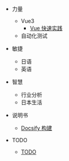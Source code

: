 <!-- _sidebar.md -->

- 力量

  - Vue3
    - [Vue 快速实践](/src/Vue/Step1.md)
  - 自动化测试

- 敏捷

  - 日语
  - 英语

- 智慧

  - 行业分析
  - 日本生活

- 说明书

  - [Docsify 构建](/src/Instruction/Docsify构建.md)

- TODO
  - [TODO](/src/TODO.md)
